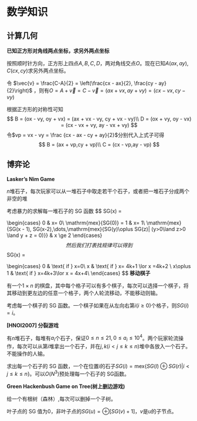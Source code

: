 # 数学知识

## 计算几何

**已知正方形对角线两点坐标，求另外两点坐标**

按照顺时针方向，正方形上四点$A,B,C,D$，两对角线交点$O$。现在已知$A(ax,ay),C(cx,cy)$求另外两点坐标。

令 $\vec{v} = \frac{C-A}{2} = \left(\frac{cx - ax}{2}, \frac{cy - ay}{2}\right)$ ，则有$O = A + \vec{v} = C  - \vec{v} = (ax + vx , ay + vy) = (cx - vx, cy - vy)$

根据正方形的对称性可知
$$
B = (ox - vy, oy + vx) = (ax + vx - vy, cy + vx - vy)\\
D = (ox + vy, oy - vx) = (cx - vx + vy, ay - vx + vy)
$$
令$vp = vx - vy = \frac {cx - ax - cy + ay}{2}$分别代入上式子可得
$$
B = (ax + vp,cy + vp)\\
C = (cx - vp,ay - vp)
$$


## 博弈论

**Lasker’s Nim Game**

$n$堆石子，每次玩家可以从一堆石子中取走若干个石子，或者把一堆石子分成两个非空的堆

考虑暴力的求解每一堆石子的 SG 函数
$$
SG(x) =

\begin{cases}
0 & x= 0\\
\mathrm{mex}\{SG(0)\} = 1 &  x= 1\\
\mathrm{mex}\{SG(x - 1), SG(x-2),\dots,\mathrm{mex}\{SG(y)\oplus SG(z)| (y>0\land z>0 \land y + z = 0)\}\} & x \ge 2
\end{cases}
$$
然后我们打表找规律可以得到
$$
SG(x) =

\begin{cases}
  0 & \text{ if } x=0\\
  x & \text{ if } x= 4k+1 \lor  x =4k+2 \\
  x\oplus 1 & \text{ if } x=4k+3\lor x = 4x+4\\
\end{cases}
$$
**移动棋子**

有一个$1\times n$ 的棋盘，其中每个格子可以有多个棋子，每次可以选择一个棋子，将其移动到更左边的任意一个格子，两个人轮流移动，不能移动则输。

考虑每一个棋子的 SG 函数。一个棋子如果在从左向右第$i(i\ge 0)$个格子，则$SG(i)=i$。

**[HNOI2007] 分裂游戏**

有$n$堆石子，每堆有$a_i$个石子，保证$0\le n\le 21, 0\le a_i\le 10^4$。两个玩家轮流操作，每次可以从第$i$堆拿出一个石子，并在$j,k(i<j\le k \le n)$堆中各放入一个石子。不能操作的人输。

求出每一个石子的 SG 函数，一个在位置$i$的石子$SG(i) =\mathrm{mex}\{ SG(l)\oplus SG(r)|i<j\le k \le n\}$。可以$O(N^3)$预处理每一个石子的 SG函数。

**Green Hackenbush Game on Tree(树上删边游戏)**

给一个有根树（森林）,每次可以删掉一个子树。

叶子点的 SG 值为$0$，非叶子点的$SG(u) = \oplus[SG(v) + 1]$，$v$是$u$的子节点。
